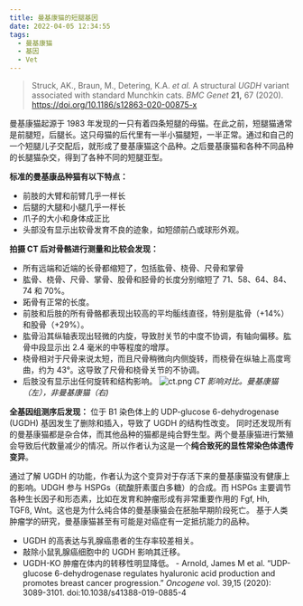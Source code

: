 ```yaml
---
title: 曼基康猫的短腿基因
date: 2022-04-05 12:34:55
tags:
  - 曼基康猫
  - 基因
  - Vet
---
```


> Struck, AK., Braun, M., Detering, K.A. _et al._ A structural _UGDH_ variant associated with standard Munchkin cats. _BMC Genet_ **21,** 67 (2020). https://doi.org/10.1186/s12863-020-00875-x

曼基康猫起源于 1983 年发现的一只有着四条短腿的母猫。在此之前，短腿猫通常是前腿短，后腿长。这只母猫的后代里有一半小猫腿短，一半正常。通过和自己的一个短腿儿子交配后，就形成了曼基康猫这个品种。之后曼基康猫和各种不同品种的长腿猫杂交，得到了各种不同的短腿亚型。

**标准的曼基康品种猫有以下特点：**

<!--more-->

- 前肢的大臂和前臂几乎一样长
- 后腿的大腿和小腿几乎一样长
- 爪子的大小和身体成正比
- 头部没有显示出软骨发育不良的迹象，如短颌前凸或球形外观。

**拍摄 CT 后对骨骼进行测量和比较会发现：**

- 所有远端和近端的长骨都缩短了，包括肱骨、桡骨、尺骨和掌骨
- 肱骨、桡骨、尺骨、掌骨、股骨和胫骨的长度分别缩短了 71、58、64、84、74 和 70%。
- 跖骨有正常的长度。
- 前肢和后肢的所有骨骼都表现出较高的平均骺线直径，特别是肱骨（+14%）和股骨（+29%）。
- 肱骨沿其纵轴表现出轻微的内旋，导致肘关节的中度不协调，有轴向偏移。肱骨中段显示出 2.4 毫米的中等程度的增厚。
- 桡骨相对于尺骨来说太短，而且尺骨稍微向内侧旋转，而桡骨在纵轴上高度弯曲，约为 43°。这导致了尺骨和桡骨关节的不协调。
- 后肢没有显示出任何旋转和结构影响。
  ![ct.png](https://cdn.jsdelivr.net/gh/kyrayang/git_pictures@master/images/20220405124205.png)
  _CT 影响对比。曼基康猫（左），非曼基康猫（右)_

**全基因组测序后发现：**
位于 B1 染色体上的 UDP-glucose 6-dehydrogenase (UGDH) 基因发生了删除和插入，导致了 UGDH 的结构性改变。
同时还发现所有的曼基康猫都是杂合体，而其他品种的猫都是纯合野生型。两个曼基康猫进行繁殖会导致后代数量减少的情况。所以作者认为这是一个**纯合致死的显性常染色体遗传变异**。

通过了解 UGDH 的功能，作者认为这个变异对于存活下来的曼基康猫没有健康上的影响。UDGH 参与 HSPGs（硫酸肝素蛋白多糖）的合成。而 HSPGs 主要调节各种生长因子和形态素，比如在发育和肿瘤形成有非常重要作用的 Fgf, Hh, TGFß, Wnt。这也是为什么纯合体的曼基康猫会在胚胎早期阶段死亡。
基于人类肿瘤学的研究，曼基康猫甚至有可能是对癌症有一定抵抗能力的品种。

- UGDH 的高表达与乳腺癌患者的生存率较差相关。
- 敲除小鼠乳腺癌细胞中的 UGDH 影响其迁移。
- UGDH-KO 肿瘤在体内的转移性明显降低。
  \- Arnold, James M et al. “UDP-glucose 6-dehydrogenase regulates hyaluronic acid production and promotes breast cancer progression.” _Oncogene_ vol. 39,15 (2020): 3089-3101. doi:10.1038/s41388-019-0885-4

